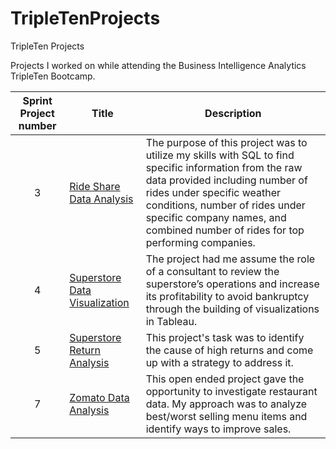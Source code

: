 # TripleTenProjects
TripleTen Projects

Projects I worked on while attending the Business Intelligence Analytics TripleTen Bootcamp.


| Sprint Project number | Title | Description |
| :-----------: | ----------- |----------- |
| 3 | [Ride Share Data Analysis](https://public.tableau.com/app/profile/sam.theilen/viz/SamTSprint4Project/3_3AverageProfitLossofHighestReturnedItems) | The purpose of this project was to utilize my skills with SQL to find specific information from the raw data provided including number of rides under specific weather conditions, number of rides under specific company names, and combined number of rides for top performing companies. |
| 4 | [Superstore Data Visualization](https://public.tableau.com/app/profile/sam.theilen/viz/SamTSprint4Project/3_3AverageProfitLossofHighestReturnedItems) | The project had me assume the role of a consultant to review the superstore’s operations and increase its profitability to avoid bankruptcy through the building of visualizations in Tableau. |
| 5 | [Superstore Return Analysis](https://public.tableau.com/app/profile/sam.theilen/viz/Sprint5ProjectV1_2/Story1) | This project's task was to identify the cause of high returns and come up with a strategy to address it. |
| 7 | [Zomato Data Analysis](https://public.tableau.com/app/profile/sam.theilen/viz/Sprint7Project_17325689375140/Story1) | This open ended project gave the opportunity to investigate restaurant data. My approach was to analyze best/worst selling menu items and identify ways to improve sales. |
